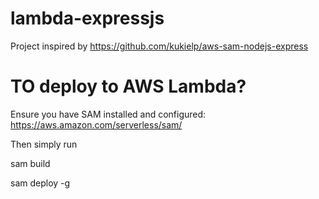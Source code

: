 # lambda-expressjs
Project inspired by https://github.com/kukielp/aws-sam-nodejs-express



# TO deploy to AWS Lambda?

Ensure you have SAM installed and configured: https://aws.amazon.com/serverless/sam/

Then simply run

sam build

sam deploy -g

